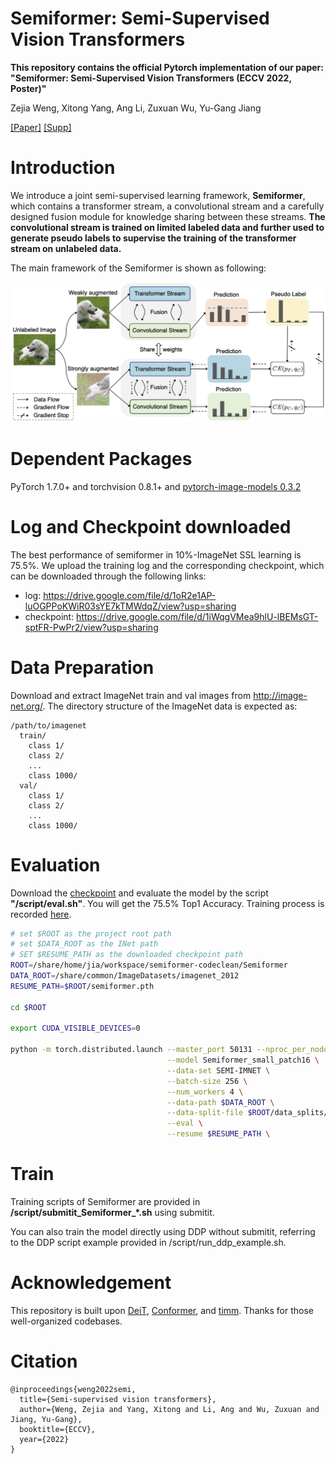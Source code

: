 # Semiformer: Semi-Supervised Vision Transformers

**This repository contains the official Pytorch implementation of our paper: "Semiformer: Semi-Supervised Vision Transformers (ECCV 2022, Poster)"**

Zejia Weng, Xitong Yang, Ang Li,  Zuxuan Wu, Yu-Gang Jiang

 [[Paper]](https://arxiv.org/abs/2111.11067) [[Supp]]()

# Introduction

We introduce a joint semi-supervised learning framework, **Semiformer**, which contains a transformer stream, a convolutional stream and a carefully designed fusion module for knowledge sharing between these streams. **The convolutional stream is trained on limited labeled data and further used to generate pseudo labels to supervise the training of the transformer stream on unlabeled data.** 

The main framework of the Semiformer is shown as following:

![](figures/semiformer_framework.png)

# Dependent Packages

PyTorch 1.7.0+ and torchvision 0.8.1+ and [pytorch-image-models 0.3.2](https://github.com/rwightman/pytorch-image-models)

# Log and Checkpoint downloaded

The best performance of semiformer in 10%-ImageNet SSL learning is 75.5%. We upload the training log and the corresponding checkpoint, which can be downloaded through the following links:

- log: https://drive.google.com/file/d/1oR2e1AP-luOGPPoKWiR03sYE7kTMWdqZ/view?usp=sharing
- checkpoint: https://drive.google.com/file/d/1iWqgVMea9hlU-lBEMsGT-sptFR-PwPr2/view?usp=sharing

# Data Preparation

Download and extract ImageNet train and val images from http://image-net.org/. The directory structure of the ImageNet data is expected as:

```
/path/to/imagenet
  train/
    class 1/
    class 2/
    ...
    class 1000/
  val/
    class 1/
    class 2/
    ...
    class 1000/
```

# Evaluation

Download the [checkpoint](https://drive.google.com/file/d/1iWqgVMea9hlU-lBEMsGT-sptFR-PwPr2/view?usp=sharing) and evaluate the model by the script **"/script/eval.sh"**. You will get the 75.5% Top1 Accuracy. Training process is recorded [here](https://drive.google.com/file/d/1oR2e1AP-luOGPPoKWiR03sYE7kTMWdqZ/view?usp=sharing). 

```bash
# set $ROOT as the project root path
# set $DATA_ROOT as the INet path 
# SET $RESUME_PATH as the downloaded checkpoint path
ROOT=/share/home/jia/workspace/semiformer-codeclean/Semiformer
DATA_ROOT=/share/common/ImageDatasets/imagenet_2012
RESUME_PATH=$ROOT/semiformer.pth

cd $ROOT

export CUDA_VISIBLE_DEVICES=0

python -m torch.distributed.launch --master_port 50131 --nproc_per_node=1 --use_env semi_main_concat_evalVersion.py \
                                   --model Semiformer_small_patch16 \
                                   --data-set SEMI-IMNET \
                                   --batch-size 256 \
                                   --num_workers 4 \
                                   --data-path $DATA_ROOT \
                                   --data-split-file $ROOT/data_splits/files2shards_train_size128116_split1.txt \
                                   --eval \
                                   --resume $RESUME_PATH \
```

# Train

Training scripts of Semiformer are provided in **/script/submitit_Semiformer_*.sh** using submitit. 

You can also train the model directly using DDP without submitit, referring to the DDP script example provided in /script/run_ddp_example.sh. 

# Acknowledgement

This repository is built upon [DeiT](https://github.com/facebookresearch/deit), [Conformer](https://github.com/pengzhiliang/Conformer), and [timm](https://github.com/rwightman/pytorch-image-models). Thanks for those well-organized codebases.

# Citation

```
@inproceedings{weng2022semi,
  title={Semi-supervised vision transformers},
  author={Weng, Zejia and Yang, Xitong and Li, Ang and Wu, Zuxuan and Jiang, Yu-Gang},
  booktitle={ECCV},
  year={2022}
}
```

